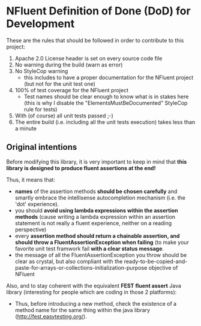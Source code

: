NFluent Definition of Done (DoD) for Development
==================================

These are the rules that should be followed in order to contribute to this project:

1. Apache 2.0 License header is set on every source code file
2. No warning during the build (warn as error)
3. No StyleCop warning
	+ this includes to have a proper documentation for the NFluent project (but not for the unit test one)
4. 100% of test coverage for the NFluent project
	+ Test names should be clear enough to know what is in stakes here (this is why I disable the "ElementsMustBeDocumented" StyleCop rule for tests)
5. With (of course) all unit tests passed ;-)
6. The entire build (i.e. including all the unit tests execution) takes less than a minute


Original intentions
-------------------

Before modifying this library, it is very important to keep in mind that __this library is designed to produce fluent assertions at the end!__

Thus, it means that:
+ __names__ of the assertion methods __should be chosen carefully__ and smartly embrace the intellisense autocompletion mechanism (i.e. the 'dot' experience).
+ you should __avoid using lambda expressions within the assertion methods__ (cause writing a lambda expression within an assertion statement is not really a fluent experience, neither on a reading perspective)
+ every __assertion method should return a chainable assertion, and should throw a FluentAssertionException when failing__ (to make your favorite unit test framwork fail __with a clear status message__.
+ the message of all the FluentAssertionException you throw should be clear as crystal, but also compliant with the ready-to-be-copied-and-paste-for-arrays-or-collections-initialization-purpose objective of NFluent  

Also, and to stay coherent with the equivalent **FEST fluent assert** Java library (interesting for people which are coding in those 2 platforms):
+ Thus, before introducing a new method, check the existence of a method name for the same thing within the java library (http://fest.easytesting.org/).

